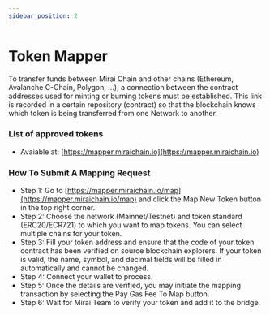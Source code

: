 ```yaml
---
sidebar_position: 2
---
```


# Token Mapper

To transfer funds between Mirai Chain and other chains (Ethereum, Avalanche C-Chain, Polygon, ...), a connection between the contract addresses used for minting or burning tokens must be established. This link is recorded in a certain repository (contract) so that the blockchain knows which token is being transferred from one Network to another.

### List of approved tokens

-   Avaiable at: [https://mapper.miraichain.io](https://mapper.miraichain.io)

### How To Submit A Mapping Request

-   Step 1: Go to [https://mapper.miraichain.io/map](https://mapper.miraichain.io/map) and click the Map New Token button in the top right corner.
-   Step 2: Choose the network (Mainnet/Testnet) and token standard (ERC20/ECR721) to which you want to map tokens. You can select multiple chains for your token.
-   Step 3: Fill your token address and ensure that the code of your token contract has been verified on source blockchain explorers. If your token is valid, the name, symbol, and decimal fields will be filled in automatically and cannot be changed.
-   Step 4: Connect your wallet to process.
-   Step 5: Once the details are verified, you may initiate the mapping transaction by selecting the Pay Gas Fee To Map button.
-   Step 6: Wait for Mirai Team to verify your token and add it to the bridge.
